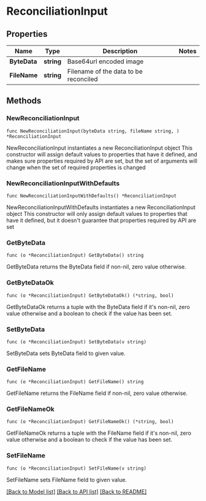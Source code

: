 # ReconciliationInput

## Properties

Name | Type | Description | Notes
------------ | ------------- | ------------- | -------------
**ByteData** | **string** | Base64url encoded image | 
**FileName** | **string** | Filename of the data to be reconciled | 

## Methods

### NewReconciliationInput

`func NewReconciliationInput(byteData string, fileName string, ) *ReconciliationInput`

NewReconciliationInput instantiates a new ReconciliationInput object
This constructor will assign default values to properties that have it defined,
and makes sure properties required by API are set, but the set of arguments
will change when the set of required properties is changed

### NewReconciliationInputWithDefaults

`func NewReconciliationInputWithDefaults() *ReconciliationInput`

NewReconciliationInputWithDefaults instantiates a new ReconciliationInput object
This constructor will only assign default values to properties that have it defined,
but it doesn't guarantee that properties required by API are set

### GetByteData

`func (o *ReconciliationInput) GetByteData() string`

GetByteData returns the ByteData field if non-nil, zero value otherwise.

### GetByteDataOk

`func (o *ReconciliationInput) GetByteDataOk() (*string, bool)`

GetByteDataOk returns a tuple with the ByteData field if it's non-nil, zero value otherwise
and a boolean to check if the value has been set.

### SetByteData

`func (o *ReconciliationInput) SetByteData(v string)`

SetByteData sets ByteData field to given value.


### GetFileName

`func (o *ReconciliationInput) GetFileName() string`

GetFileName returns the FileName field if non-nil, zero value otherwise.

### GetFileNameOk

`func (o *ReconciliationInput) GetFileNameOk() (*string, bool)`

GetFileNameOk returns a tuple with the FileName field if it's non-nil, zero value otherwise
and a boolean to check if the value has been set.

### SetFileName

`func (o *ReconciliationInput) SetFileName(v string)`

SetFileName sets FileName field to given value.



[[Back to Model list]](../../README.md#documentation-for-models) [[Back to API list]](../../README.md#documentation-for-api-endpoints) [[Back to README]](../../README.md)


